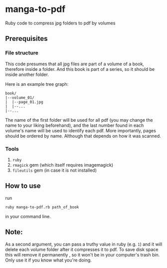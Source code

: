 # manga-to-pdf
Ruby code to compress jpg folders to pdf by volumes

## Prerequisites

### File structure

This code presumes that all jpg files are part of a volume of a book, therefore inside a folder.
And this book is part of a series, so it should be inside another folder. 

Here is an example tree graph:

```
book/
|--volume_01/
|  |--page_01.jpg
|  |--...
|--...
```
  
The name of the first folder will be used for all pdf (you may change the name to your liking beforehand),
and the last number found in each volume's name will be used to identify each pdf.
More importantly, pages should be ordered by name. Although that depends on how it was scanned.

### Tools

1. `ruby`
2. `rmagick` gem (which itself requires imagemagick)
3. `fileutils` gem (in case it is not installed)

## How to use
run 
```
ruby manga-to-pdf.rb path_of_book
```
in your command line.

## Note:
As a second argument, you can pass a truthy value in ruby (e.g. `1`) 
and it will delete each volume folder after it compresses it to pdf.
To save disk space this will remove it permanently , so it won't be 
in your computer's trash bin. Only use it if you know what you're doing.
